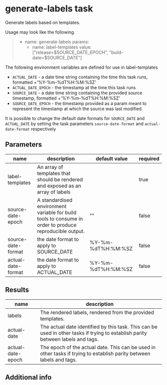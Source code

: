 # generate-labels task

Generate labels based on templates.

Usage may look like the following.

> - name: generate-labels
>   params:
>   - name: label-templates
>     value: ["release=$SOURCE_DATE_EPOCH", "build-date=$SOURCE_DATE"]

The following environment variables are defined for use in label-templates

* `ACTUAL_DATE` - a date time string containing the time this task runs, formatted +'%Y-%m-%dT%H:%M:%SZ'
* `ACTUAL_DATE_EPOCH` - the timestamp at the time this task runs
* `SOURCE_DATE` - a date time string containing the provided source timestamp, formatted +'%Y-%m-%dT%H:%M:%SZ'
* `SOURCE_DATE_EPOCH` - the timestamp provided as a param meant to represent the timestamp at which the source was last modified

It is possible to change the default date formats for `SOURCE_DATE` and `ACTUAL_DATE` by setting the task parameters
`source-date-format` and `actual-date-format` respectively


## Parameters
|name|description|default value|required|
|---|---|---|---|
|label-templates|An array of templates that should be rendered and exposed as an array of labels||true|
|source-date-epoch|A standardised environment variable for build tools to consume in order to produce reproducible output.|""|false|
|source-date-format|the date format to apply to SOURCE_DATE|%Y-%m-%dT%H:%M:%SZ|false|
|actual-date-format|the date format to apply to ACTUAL_DATE|%Y-%m-%dT%H:%M:%SZ|false|

## Results
|name|description|
|---|---|
|labels|The rendered labels, rendered from the provided templates.|
|actual-date|The actual date identified by this task. This can be used in other tasks if trying to establish parity between labels and tags.|
|actual-date-epoch|The epoch of the actual date. This can be used in other tasks if trying to establish parity between labels and tags.|


## Additional info
